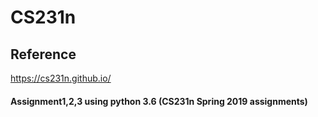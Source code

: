 # CS231n

## Reference
https://cs231n.github.io/ 

#### Assignment1,2,3 using python 3.6 (CS231n Spring 2019 assignments)
